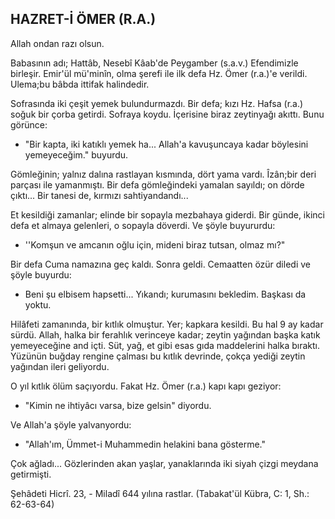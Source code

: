 ## HAZRET-İ ÖMER (R.A.)

Allah ondan razı olsun.

Babasının adı; Hattâb, Nesebî Kâab'de Peygamber (s.a.v.) Efendimizle birleşir. Emir'ül mü'minîn, olma şerefi ile ilk defa Hz. Ömer (r.a.)'e verildi. Ulema;bu bâbda ittifak halindedir.

Sofrasında iki çeşit yemek bulundurmazdı. Bir defa; kızı Hz. Hafsa (r.a.) soğuk bir çorba getirdi. Sofraya koydu. İçerisine biraz zeytinyağı akıttı. Bunu görünce:

- "Bir kapta, iki katıklı yemek ha... Allah'a kavuşuncaya kadar böylesini yemeyeceğim." buyurdu.

Gömleğinin; yalnız dalına rastlayan kısmında, dört yama vardı. Îzân;bir deri parçası ile yamanmıştı. Bir defa gömleğindeki yamalan sayıldı; on dörde çıktı... Bir tanesi de, kırmızı sahtiyandandı...

Et kesildiği zamanlar; elinde bir sopayla mezbahaya giderdi. Bir günde, ikinci defa et almaya gelenleri, o sopayla döverdi. Ve şöyle buyururdu:

- ''Komşun ve amcanın oğlu için, mideni biraz tutsan, olmaz mı?"

Bir defa Cuma namazına geç kaldı. Sonra geldi. Cemaatten özür diledi ve şöyle buyurdu:

- Beni şu elbisem hapsetti... Yıkandı; kurumasını bekledim. Başkası da yoktu.

Hilâfeti zamanında, bir kıtlık olmuştur. Yer; kapkara kesildi. Bu hal 9 ay kadar sürdü. Allah, halka bir ferahlık verinceye kadar; zeytin yağından başka katık yemeyeceğine and içti. Süt, yağ, et gibi esas gıda maddelerini halka bıraktı. Yüzünün buğday rengine çalması bu kıtlık devrinde, çokça yediği zeytin yağından ileri geliyordu.

O yıl kıtlık ölüm saçıyordu. Fakat Hz. Ömer (r.a.) kapı kapı geziyor:

- "Kimin ne ihtiyâcı varsa, bize gelsin" diyordu.

Ve Allah'a şöyle yalvanyordu:

- "Allah'ım, Ümmet-i Muhammedin helakini bana gösterme."

Çok ağladı... Gözlerinden akan yaşlar, yanaklarında iki siyah çizgi meydana getirmişti.

Şehâdeti Hicrî. 23, - Miladî 644 yılına rastlar. (Tabakat'ül Kübra, C: 1, Sh.: 62-63-64)
